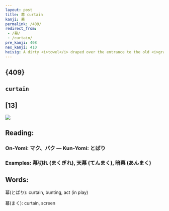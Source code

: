 ```yaml
---
layout: post
title: 幕 curtain
kanji: 幕
permalink: /409/
redirect_from:
 - /幕/
 - /curtain/
pre_kanji: 408
nex_kanji: 410
heisig: A dirty <i>towel</i> draped over the entrance to the old <i>graveyard</i> is painted to look like the <b>curtain</b> of death that leads to the otherworld.
---
```


## {409}

## `curtain`

## [13]

<div class="stroke"><img src="E5B995.png" /></div>

## Reading:

### On-Yomi: マク、バク &mdash; Kun-Yomi: とばり

### Examples: 幕切れ (まくぎれ), 天幕 (てんまく), 暗幕 (あんまく)

## Words:

幕(とばり): curtain, bunting, act (in play)

幕(まく): curtain, screen
